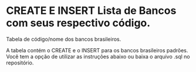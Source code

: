 # CREATE E INSERT Lista de Bancos com seus respectivo código.
Tabela de código/nome dos bancos brasileiros.

A tabela contém o CREATE e o INSERT para os bancos brasileiros padrões.
Você tem a opção de utilizar as instruções abaixo ou baixa o arquivo .sql no repositório.
